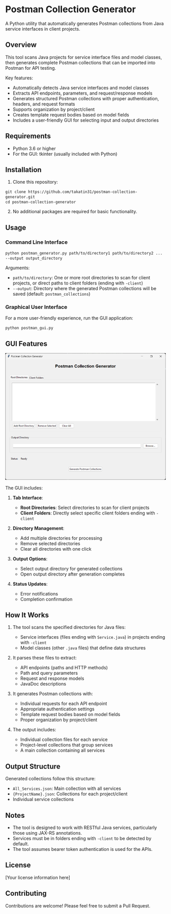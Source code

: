 # Postman Collection Generator

A Python utility that automatically generates Postman collections from Java service interfaces in client projects.

## Overview

This tool scans Java projects for service interface files and model classes, then generates complete Postman collections that can be imported into Postman for API testing.

Key features:
- Automatically detects Java service interfaces and model classes
- Extracts API endpoints, parameters, and request/response models
- Generates structured Postman collections with proper authentication, headers, and request formats
- Supports organization by project/client
- Creates template request bodies based on model fields
- Includes a user-friendly GUI for selecting input and output directories

## Requirements

- Python 3.6 or higher
- For the GUI: tkinter (usually included with Python)

## Installation

1. Clone this repository:
```
git clone https://github.com/takatin31/postman-collection-generator.git
cd postman-collection-generator
```

2. No additional packages are required for basic functionality.

## Usage

### Command Line Interface

```
python postman_generator.py path/to/directory1 path/to/directory2 ... --output output_directory
```

Arguments:
- `path/to/directory`: One or more root directories to scan for client projects, or direct paths to client folders (ending with `-client`)
- `--output`: Directory where the generated Postman collections will be saved (default: `postman_collections`)

### Graphical User Interface

For a more user-friendly experience, run the GUI application:

```
python postman_gui.py
```

## GUI Features

![Postman Collection Generator GUI](https://github.com/takatin31/Postman-Collection-Generator/blob/master/images%20gui/gui.png)

The GUI includes:

1. **Tab Interface**:
   - **Root Directories**: Select directories to scan for client projects
   - **Client Folders**: Directly select specific client folders ending with `-client`

2. **Directory Management**:
   - Add multiple directories for processing
   - Remove selected directories
   - Clear all directories with one click

3. **Output Options**:
   - Select output directory for generated collections
   - Open output directory after generation completes

4. **Status Updates**:
   - Error notifications
   - Completion confirmation

## How It Works

1. The tool scans the specified directories for Java files:
   - Service interfaces (files ending with `Service.java`) in projects ending with `-client`
   - Model classes (other `.java` files) that define data structures

2. It parses these files to extract:
   - API endpoints (paths and HTTP methods)
   - Path and query parameters
   - Request and response models
   - JavaDoc descriptions

3. It generates Postman collections with:
   - Individual requests for each API endpoint
   - Appropriate authentication settings
   - Template request bodies based on model fields
   - Proper organization by project/client

4. The output includes:
   - Individual collection files for each service
   - Project-level collections that group services
   - A main collection containing all services

## Output Structure

Generated collections follow this structure:
- `All_Services.json`: Main collection with all services
- `{ProjectName}.json`: Collections for each project/client
- Individual service collections

## Notes

- The tool is designed to work with RESTful Java services, particularly those using JAX-RS annotations.
- Services must be in folders ending with `-client` to be detected by default.
- The tool assumes bearer token authentication is used for the APIs.

## License

[Your license information here]

## Contributing

Contributions are welcome! Please feel free to submit a Pull Request.
